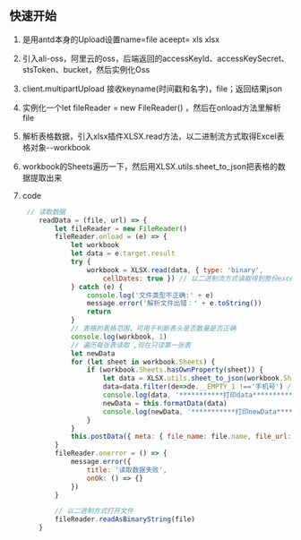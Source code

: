 ## 快速开始

1. 是用antd本身的Upload设置name=file aceept= xls xlsx

2. 引入ali-oss，阿里云的oss，后端返回的accessKeyId、accessKeySecret、stsToken、bucket，然后实例化Oss

3. client.multipartUpload 接收keyname(时间戳和名字)，file；返回结果json

4. 实例化一个let fileReader = new FileReader() ，然后在onload方法里解析file

5. 解析表格数据，引入xlsx插件XLSX.read方法，以二进制流方式取得Excel表格对象--workbook

6. workbook的Sheets遍历一下，然后用XLSX.utils.sheet_to_json把表格的数据提取出来

7. code

   ```js
    // 读取数据
       readData = (file, url) => {
           let fileReader = new FileReader()
           fileReader.onload = (e) => {
               let workbook
               let data = e.target.result
               try {
                   workbook = XLSX.read(data, { type: 'binary',
                       cellDates: true }) // 以二进制流方式读取得到整份excel表格对象   日期格式需要加上 cellDates: true  参数
               } catch (e) {
                   console.log('文件类型不正确:' + e)
                   message.error('解析文件出错：' + e.toString())
                   return
               }
               // 表格的表格范围，可用于判断表头是否数量是否正确
               console.log(workbook, 1)
               // 遍历每张表读取 ,现在只读第一张表
               let newData
               for (let sheet in workbook.Sheets) {
                   if (workbook.Sheets.hasOwnProperty(sheet)) {
                       let data = XLSX.utils.sheet_to_json(workbook.Sheets[sheet], {defval:''}) // defval 空默认为 ''
                       data=data.filter(de=>de.__EMPTY_1 !=='手机号') // filter 掉第一行
                       console.log(data, '***********打印data***********')
                       newData = this.formatData(data)
                       console.log(newData, '***********打印newData***********')
                   }
               }
               this.postData({ meta: { file_name: file.name, file_url: url }, items: newData })
           }
           fileReader.onerror = () => {
               message.error({
                   title: '读取数据失败',
                   onOk: () => {}
               })
           }
   
           // 以二进制方式打开文件
           fileReader.readAsBinaryString(file)
       }
   ```

   

